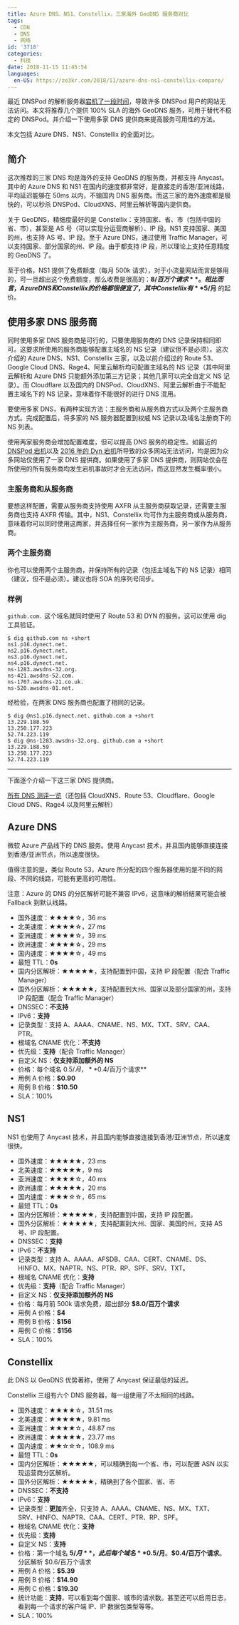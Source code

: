 ```yaml
---
title: Azure DNS、NS1、Constellix，三家海外 GeoDNS 服务商对比
tags:
  - CDN
  - DNS
  - 网络
id: '3718'
categories:
  - 科技
date: 2018-11-15 11:45:54
languages:
  en-US: https://ze3kr.com/2018/11/azure-dns-ns1-constellix-compare/
---
```


最近 DNSPod 的解析服务器[宕机了一段时间](https://www.ithome.com/0/394/009.htm)，导致许多 DNSPod 用户的网站无法访问。本文将推荐几个提供 100% SLA 的海外 GeoDNS 服务，可用于替代不稳定的 DNSPod。并介绍一下使用多家 DNS 提供商来提高服务可用性的方法。

本文包括 Azure DNS、NS1、Constellix 的全面对比。
<!-- more -->

## 简介

这次推荐的三家 DNS 均是海外的支持 GeoDNS 的服务商，并都支持 Anycast。其中的 Azure DNS 和 NS1 在国内的速度都非常好，是直接走的香港/亚洲线路，平均延迟能够在 50ms 以内，不输国内 DNS 服务商。而这三家的海外速度都是极快的，可以秒杀 DNSPod、CloudXNS、阿里云解析等国内提供商。

关于 GeoDNS，精细度最好的是 Constellix：支持国家、省、市（包括中国的省、市），甚至是 AS 号（可以实现分运营商解析）、IP 段。NS1 支持国家、美国的州，也支持 AS 号、IP 段。至于 Azure DNS，通过使用 Traffic Manager，可以支持国家、部分国家的州、IP 段。由于都支持 IP 段，所以理论上支持任意精度的 GeoDNS 了。

至于价格，NS1 提供了免费额度（每月 500k 请求），对于小流量网站而言是够用的，可一旦超出这个免费额度，那么收费是很高的：**$8/百万个请求**。相比而言，Azure DNS 和 Constellix 的价格都很便宜了，其中 Constellix 有 **$5/月** 的起价。

## 使用多家 DNS 服务商

同时使用多家 DNS 服务商是可行的，只要使用服务商的 DNS 记录保持相同即可。这要求所使用的服务商能够配置主域名的 NS 记录（建议但不是必须）。这次介绍的 Azure DNS、NS1、Constellix 三家，以及以前介绍过的 Route 53、Google Cloud DNS、Rage4、阿里云解析均可配置主域名的 NS 记录（其中阿里云解析和 Azure DNS 只能额外添加第三方记录；其他几家可以完全自定义 NS 记录）。而 Cloudflare 以及国内的 DNSPod、CloudXNS、阿里云解析由于不能配置主域名下的 NS 记录，意味着你不能很好的进行 DNS 混用。

要使用多家 DNS，有两种实现方法：主服务商和从服务商方式以及两个主服务商方式。完成配置后，将多家的 NS 服务器配置到权威 NS 记录以及域名注册商下的 NS 列表。

使用两家服务商会增加配置难度，但可以提高 DNS 服务的稳定性。如最近的 [DNSPod 宕机](https://www.ithome.com/0/394/009.htm)以及 [2016 年的 Dyn 宕机](https://en.wikipedia.org/wiki/2016_Dyn_cyberattack)所导致的众多网站无法访问，均是因为众多网站仅使用了一家 DNS 提供商。如果使用了多家 DNS 提供商，则网站仅会在所使用的所有服务商均发生宕机事故时才会无法访问，而这显然发生概率很小。

### 主服务商和从服务商

要想这样配置，需要从服务商支持使用 AXFR 从主服务商获取记录，还需要主服务商也支持 AXFR 传输。其中，NS1、Constellix 均可作为主服务商或从服务商，意味着你可以同时使用这两家，并选择任何一家作为主服务商，另一家作为从服务商。

### 两个主服务商

你也可以使用两个主服务商，并保持所有的记录（包括主域名下的 NS 记录）相同（建议，但不是必须）。建议也将 SOA 的序列号同步。

### 样例

`github.com.` 这个域名就同时使用了 Route 53 和 DYN 的服务。这可以使用 dig 工具验证。

```
$ dig github.com ns +short  
ns1.p16.dynect.net.  
ns2.p16.dynect.net.  
ns3.p16.dynect.net.  
ns4.p16.dynect.net.  
ns-1283.awsdns-32.org.  
ns-421.awsdns-52.com.  
ns-1707.awsdns-21.co.uk.  
ns-520.awsdns-01.net.
```

经检验，在两家 DNS 服务商也配置了相同的记录。

```
$ dig @ns1.p16.dynect.net. github.com a +short  
13.229.188.59  
13.250.177.223  
52.74.223.119  
$ dig @ns-1283.awsdns-32.org. github.com a +short  
13.229.188.59  
13.250.177.223  
52.74.223.119  
```

* * *

下面逐个介绍一下这三家 DNS 提供商。

[所有 DNS 测评一览](https://wiki.tloxygen.com/DNS_提供商)（还包括 CloudXNS、Route 53、Cloudflare、Google Cloud DNS、Rage4 以及阿里云解析）

## Azure DNS

微软 Azure 产品线下的 DNS 服务。使用 Anycast 技术，并且国内能够直接连接到香港/亚洲节点，所以速度很快。

值得注意的是，类似 Route 53，Azure 所分配的四个服务器使用的是不同的网段、不同的线路，可能有更高的可用性。

注意：Azure 的 DNS 的分区解析可能不兼容 IPv6，这意味的解析结果可能会被 Fallback 到默认线路。

*   国外速度：★★★★☆，36 ms
*   北美速度：★★★★☆，27 ms
*   亚洲速度：★★★★☆，39 ms
*   欧洲速度：★★★★☆，29 ms
*   国内速度：★★★★☆，49 ms
*   最短 TTL：**0s**
*   国内分区解析：★★★★★，支持配置到中国，支持 IP 段配置（配合 Traffic Manager）
*   国外分区解析：★★★★★，支持配置到大州、国家以及部分国家的州，支持 IP 段配置（配合 Traffic Manager）
*   DNSSEC：**不支持**
*   IPv6：**支持**
*   记录类型：支持 A、AAAA、CNAME、NS、MX、TXT、SRV、CAA、PTR。
*   根域名 CNAME 优化：**不支持**
*   优先级：**支持**（配合 Traffic Manager）
*   自定义 NS：**仅支持添加额外的 NS**
*   价格：每个域名 $0.5/月，**$0.4/百万个请求**
*   用例 A 价格：**$0.90**
*   用例 B 价格：**$10.50**
*   SLA：100%

## NS1

NS1 也使用了 Anycast 技术，并且国内能够直接连接到香港/亚洲节点，所以速度很快。

*   国外速度：★★★★★，23 ms
*   北美速度：★★★★★，9 ms
*   亚洲速度：★★★★☆，40 ms
*   欧洲速度：★★★★★，20 ms
*   国内速度：★★★☆☆，65 ms
*   最短 TTL：**0s**
*   国内分区解析：★★★★★，支持配置到中国，支持 IP 段配置。
*   国外分区解析：★★★★★，支持配置到大州、国家、美国的州，支持 AS 号、IP 段配置。
*   DNSSEC：**支持**
*   IPv6：**不支持**
*   记录类型：支持 A、AAAA、AFSDB、CAA、CERT、CNAME、DS、HINFO、MX、NAPTR、NS、PTR、RP、SPF、SRV、TXT。
*   根域名 CNAME 优化：**支持**
*   优先级：**支持**（配合 Traffic Manager）
*   自定义 NS：**仅支持添加额外的 NS**
*   价格：每月前 500k 请求免费，超出部分 **$8.0/百万个请求**
*   用例 A 价格：**$4**
*   用例 B 价格：**$156**
*   用例 C 价格：**$156**
*   SLA：100%

## Constellix

此 DNS 以 GeoDNS 优势著称，使用了 Anycast 保证最低的延迟。

Constellix 三组有六个 DNS 服务器，每一组使用了不太相同的线路。

*   国外速度：★★★★☆，31.51 ms
*   北美速度：★★★★★，9.81 ms
*   亚洲速度：★★★★☆，48.87 ms
*   欧洲速度：★★★★★，23.77 ms
*   国内速度：★★☆☆☆，108.9 ms
*   最短 TTL：**0s**
*   国内分区解析：★★★★★，可以精确到每一个省、市，可以配置 ASN 以实现运营商分区解析。
*   国外分区解析：★★★★★，精确到了各个国家、省、市
*   DNSSEC：**不支持**
*   IPv6：**支持**
*   记录类型：**更加**齐全，只支持 A、AAAA、CNAME、NS、MX、TXT、SRV、HINFO、NAPTR、CAA、CERT、PTR、RP、SPF。
*   根域名 CNAME 优化：**支持**
*   优先级：**支持**
*   自定义 NS：**支持**
*   价格：第一个域名 **$5/月**，此后每个域名 **$0.5/月**。**$0.4/百万个请求**。分区解析 $0.6/百万个请求
*   用例 A 价格：**$5.39**
*   用例 B 价格：**$14.90**
*   用例 C 价格：**$19.30**
*   统计功能：**支持**，可以看到每个国家、城市的请求数。甚至还可以启用日志，看到每一个请求的客户端 IP、IP 数据包类型等等。
*   SLA：100%
